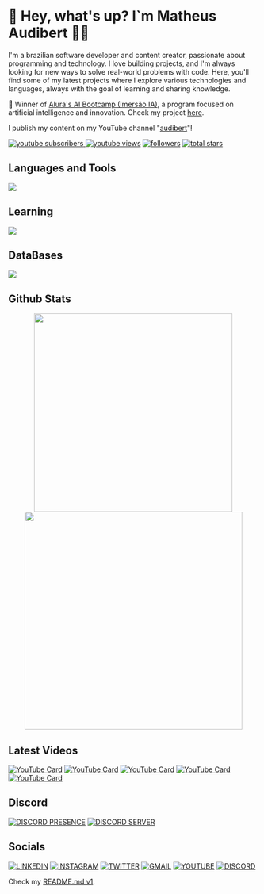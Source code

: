 # 👋 Hey, what's up? I`m Matheus Audibert 👨‍💻

I'm a brazilian software developer and content creator, passionate about programming and technology. I love building projects, and I'm always looking for new ways to solve real-world problems with code. Here, you'll find some of my latest projects where I explore various technologies and languages, always with the goal of learning and sharing knowledge.

🏅 Winner of [Alura's AI Bootcamp (Imersão IA)](https://grupoalura.notion.site/Imers-o-IA-Guia-de-Mergulho-1d2379bdd09b803982a5ee1abd89e0cb), a program focused on artificial intelligence and innovation. Check my project [here](https://github.com/matheusaudibert/projeto-aprova).

I publish my content on my YouTube channel "[audibert](https://www.youtube.com/@audibert)"!

<p align="left">
      <a href="https://www.youtube.com/channel/UCIO1e3zJ-c2oQCWnmY4nqIQ?sub_confirmation=1">
         <img alt="youtube subscribers" title="Subscribe to my YouTube channel" src="https://custom-icon-badges.demolab.com/youtube/channel/subscribers/UCIO1e3zJ-c2oQCWnmY4nqIQ?color=%23E05D44&label=SUBSCRIBE&logo=video&logoColor=white&style=for-the-badge&labelColor=CE4630"/>
    </a> 
      <a href="https://www.youtube.com/channel/UCIO1e3zJ-c2oQCWnmY4nqIQ">
         <img alt="youtube views" title="YouTube views" src="https://custom-icon-badges.demolab.com/youtube/channel/views/UCIO1e3zJ-c2oQCWnmY4nqIQ?color=%23E1AD0E&logo=eye&logoColor=white&style=for-the-badge&labelColor=C79600"/></a> 
      <a href="https://github.com/matheusaudibert?tab=followers">
         <img alt="followers" title="Follow me on Github" src="https://custom-icon-badges.demolab.com/github/followers/matheusaudibert?color=236ad3&labelColor=1155ba&style=for-the-badge&logo=person-add&label=Follow&logoColor=white"/></a>
      <a href="https://github.com/matheusaudibert?tab=repositories&sort=stargazers">
         <img alt="total stars" title="Total stars on GitHub" src="https://custom-icon-badges.demolab.com/github/stars/matheusaudibert?color=55960c&style=for-the-badge&labelColor=488207&logo=star"/></a>
</p>

## Languages and Tools

<img src="https://skillicons.dev/icons?i=python,js,nodejs,cpp,discordjs,html,css,postman,git,github,vscode" />

## Learning

<img src="https://skillicons.dev/icons?i=java,aws,docker,terraform,ts,react,next" />

## DataBases

<img src="https://skillicons.dev/icons?i=mysql,postgres,mongo" />

## Github Stats

<div align="center">
      <img width="400px" src="https://github-readme-stats.vercel.app/api?username=matheusaudibert&theme=blue_navy&hide_border=true&include_all_commits=false&count_private=false"/>
      <img width="439px" src="https://github-readme-streak-stats.herokuapp.com/?user=matheusaudibert&theme=blue_navy&hide_border=true"/>
</div>

## Latest Videos

[![YouTube Card](https://ytcards.audibert.dev/api/aO3A4S2ag8s?width=250&theme=github&max_title_lines=1&show_duration=true)](https://youtube.com/watch?v=aO3A4S2ag8s)
[![YouTube Card](https://ytcards.audibert.dev/api/RcBNKG2X6jU?width=250&theme=github&max_title_lines=1&show_duration=true)](https://youtube.com/watch?v=RcBNKG2X6jU)
[![YouTube Card](https://ytcards.audibert.dev/api/3sJCXoxgbHQ?width=250&theme=github&max_title_lines=1&show_duration=true)](https://youtube.com/watch?v=3sJCXoxgbHQ)
[![YouTube Card](https://ytcards.audibert.dev/api/UT8Z3U5gDsc?width=250&theme=github&max_title_lines=1&show_duration=true)](https://youtube.com/watch?v=UT8Z3U5gDsc)
[![YouTube Card](https://ytcards.audibert.dev/api/GhN3iw0YLWQ?width=250&theme=github&max_title_lines=1&show_duration=true)](https://youtube.com/watch?v=GhN3iw0YLWQ)

## Discord

[![DISCORD PRESENCE](https://lanyard.cnrad.dev/api/1274150219482660897?borderRadius=10px)](https://discord.com/users/1274150219482660897)
[![DISCORD SERVER](https://cardzera.audibert.dev/api/1112920281367973900?t={timestamp})](https://discord.gg/servidordosprogramadores)

## Socials

[![LINKEDIN](https://go-skill-icons.vercel.app/api/icons?i=linkedin)](https://www.linkedin.com/in/matheusaudibert/)
[![INSTAGRAM](https://skillicons.dev/icons?i=instagram)](https://www.instagram.com/tlvzaudibert)
[![TWITTER](https://skillicons.dev/icons?i=twitter)](https://x.com/audibwrt)
[![GMAIL](https://skillicons.dev/icons?i=gmail)](mailto:contact.matheusaudibert@gmail.com)
[![YOUTUBE](https://go-skill-icons.vercel.app/api/icons?i=youtube)](https://www.youtube.com/@audibert)
[![DISCORD](https://skillicons.dev/icons?i=discord)](https://discord.com/users/1274150219482660897)

Check my [README.md v1](v1.md).
